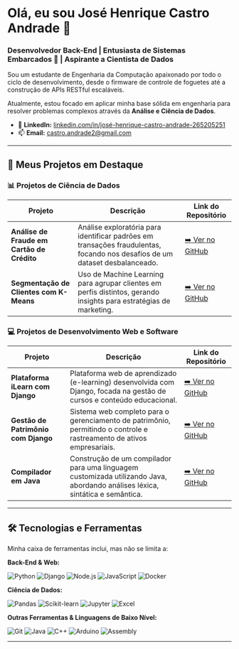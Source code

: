 # Olá, eu sou José Henrique Castro Andrade 👋

### Desenvolvedor Back-End | Entusiasta de Sistemas Embarcados 🚀 | Aspirante a Cientista de Dados

Sou um estudante de Engenharia da Computação apaixonado por todo o ciclo de desenvolvimento, desde o firmware de controle de foguetes até a construção de APIs RESTful escaláveis.

Atualmente, estou focado em aplicar minha base sólida em engenharia para resolver problemas complexos através da **Análise e Ciência de Dados**.

- 🔗 **LinkedIn:** [linkedin.com/in/josé-henrique-castro-andrade-265205251](https://www.linkedin.com/in/josé-henrique-castro-andrade-265205251)
- 📫 **Email:** castro.andrade2@gmail.com

---

## 🚀 Meus Projetos em Destaque

### 📊 Projetos de Ciência de Dados
| Projeto | Descrição | Link do Repositório |
|---|---|---|
| **Análise de Fraude em Cartão de Crédito** | Análise exploratória para identificar padrões em transações fraudulentas, focando nos desafios de um dataset desbalanceado. | [➡️ Ver no GitHub](https://github.com/castroandrade/analise-fraudes) |
| **Segmentação de Clientes com K-Means** | Uso de Machine Learning para agrupar clientes em perfis distintos, gerando insights para estratégias de marketing. | [➡️ Ver no GitHub](https://github.com/castroandrade/segmentacao-clientes-kmeans) |

### 💻 Projetos de Desenvolvimento Web e Software
| Projeto | Descrição | Link do Repositório |
|---|---|---|
| **Plataforma iLearn com Django** | Plataforma web de aprendizado (e-learning) desenvolvida com Django, focada na gestão de cursos e conteúdo educacional. | [➡️ Ver no GitHub](https://github.com/castroandrade/ilearn-django) |
| **Gestão de Patrimônio com Django** | Sistema web completo para o gerenciamento de patrimônio, permitindo o controle e rastreamento de ativos empresariais. | [➡️ Ver no GitHub](https://github.com/castroandrade/Sistema-Web-para-Gestao-de-Patrimonio-com-Django) |
| **Compilador em Java** | Construção de um compilador para uma linguagem customizada utilizando Java, abordando análises léxica, sintática e semântica. | [➡️ Ver no GitHub](https://github.com/castroandrade/Compilador-Java) |

---

## 🛠️ Tecnologias e Ferramentas

Minha caixa de ferramentas inclui, mas não se limita a:

**Back-End & Web:**
<p>
  <img src="https://img.shields.io/badge/Python-3776AB?style=for-the-badge&logo=python&logoColor=white" alt="Python"/>
  <img src="https://img.shields.io/badge/Django-092E20?style=for-the-badge&logo=django&logoColor=white" alt="Django"/>
  <img src="https://img.shields.io/badge/Node.js-339933?style=for-the-badge&logo=nodedotjs&logoColor=white" alt="Node.js"/>
  <img src="https://img.shields.io/badge/JavaScript-F7DF1E?style=for-the-badge&logo=javascript&logoColor=black" alt="JavaScript"/>
  <img src="https://img.shields.io/badge/Docker-2496ED?style=for-the-badge&logo=docker&logoColor=white" alt="Docker"/>
</p>

**Ciência de Dados:**
<p>
  <img src="https://img.shields.io/badge/Pandas-150458?style=for-the-badge&logo=pandas&logoColor=white" alt="Pandas"/>
  <img src="https://img.shields.io/badge/scikit--learn-F7931A?style=for-the-badge&logo=scikit-learn&logoColor=white" alt="Scikit-learn"/>
  <img src="https://img.shields.io/badge/Jupyter-F37626?style=for-the-badge&logo=Jupyter&logoColor=white" alt="Jupyter"/>
  <img src="https://img.shields.io/badge/Microsoft%20Excel-217346?style=for-the-badge&logo=microsoft-excel&logoColor=white" alt="Excel"/>
</p>

**Outras Ferramentas & Linguagens de Baixo Nível:**
<p>
  <img src="https://img.shields.io/badge/Git-F05032?style=for-the-badge&logo=git&logoColor=white" alt="Git"/>
  <img src="https://img.shields.io/badge/Java-ED8B00?style=for-the-badge&logo=openjdk&logoColor=white" alt="Java"/>
  <img src="https://img.shields.io/badge/C++-00599C?style=for-the-badge&logo=cplusplus&logoColor=white" alt="C++"/>
  <img src="https://img.shields.io/badge/Arduino-00979D?style=for-the-badge&logo=Arduino&logoColor=white" alt="Arduino"/>
  <img src="https://img.shields.io/badge/Assembly-A1A1A1?style=for-the-badge" alt="Assembly"/>
</p>

---
